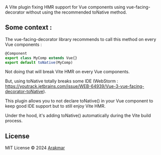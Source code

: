 A Vite plugin fixing HMR support for Vue components using vue-facing-decorator without using the recommended toNative method.

## Some context : 
The vue-facing-decorator library recommends to call this method on every Vue components :
```javascript
@Component
export class MyComp extends Vue{}
export default toNative(MyComp)
```

Not doing that will break Vite HMR on every Vue components.

But, using toNative totally breaks some IDE (WebStorm : https://youtrack.jetbrains.com/issue/WEB-64939/Vue-3-vue-facing-decorator-toNative).

This plugin allows you to not declare toNative() in your Vue component to keep good IDE support but to still enjoy Vite HMR.

Under the hood, it's adding toNative() automatically during the Vite build process.

## License

MIT License © 2024 [Arakmar](https://github.com/Arakmar)
